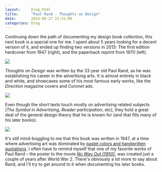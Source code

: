 ```yaml
---
layout:     blog.html
title:      "Paul Rand - Thoughts on Design"
date:       2014-08-27 21:51:00
categories: blog
---
```


Continuing down the path of documenting my design book collection, this next book is a special one for me. I spent about 5 years looking for a decent version of it, and ended up finding two versions in 2013: The first edition hardcover from 1947 (right), and the paperback reprint from 1970 (left).

<div class="wide-750">
  <img src="https://assets.runemadsen.com/blog/books/thoughtsondesign1.jpg" />
</div>

*Thoughts on Design* was written by the 33 year old Paul Rand, as he was establishing his career in the advertising arts. It is almost entirely in black and white, and showcases some of his most famous early works, like the *Direction* magazine covers and *Coronet* ads.

<div class="wide-750">
  <img src="https://assets.runemadsen.com/blog/books/thoughtsondesign2.jpg" />
</div>

Even though the short texts touch mostly on advertising related subjects (*The Symbol in Advertising*, *Reader participation*, etc), they hold a great deal of the general design theory that he is known for (and that fills many of his later books).

<div class="wide-750">
  <img src="https://assets.runemadsen.com/blog/books/thoughtsondesign3.jpg" />
</div>

It's still mind-boggling to me that this book was written in 1947, at a time where advertising art was dominated by [pastel colors and handwritten quotations](https://www.google.com/search?q=advertising+1940%27s&espv=2&source=lnms&tbm=isch&sa=X&ei=LZD-U6m-Gca7ogSCyIGoBg&ved=0CAYQ_AUoAQ&biw=1393&bih=802). I often have to remind myself that one of my favorite works of Paul Rand – the poster to the movie [*No Way Out (1950)*](http://img1.wikia.nocookie.net/__cb20140108215153/scratchpad/images/e/ee/1950_-_No_Way_Out_Movie_Poster.jpg), was created just a couple of years after World War 2. There's obivously a lot more to say about Rand, and I'll try to get around to it when documenting his later books.
